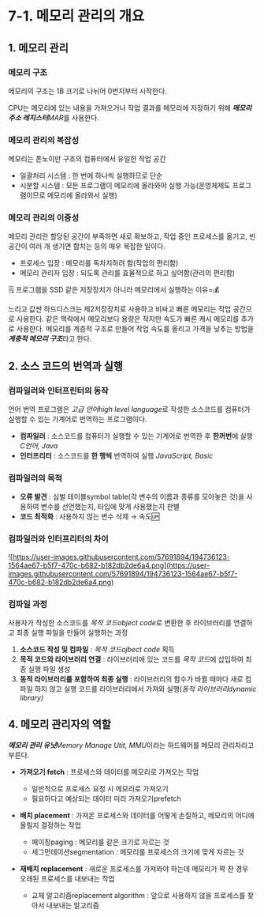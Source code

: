 # 7-1. 메모리 관리의 개요

## 1. 메모리 관리

### 메모리 구조

메모리의 구조는 1B 크기로 나뉘어 0번지부터 시작한다.

CPU는 메모리에 있는 내용을 가져오거나 작업 결과를 메모리에 저장하기 위해 ***메모리 주소 레지스터**MAR*를 사용한다.

### 메모리 관리의 복잡성

메모리는 폰노이만 구조의 컴퓨터에서 유일한 작업 공간

- 일괄처리 시스템 : 한 번에 하나씩 실행하므로 단순
- 시분할 시스템 : 모든 프로그램이 메모리에 올라와야 실행 가능(운영체제도 프로그램이므로 메모리에 올라와서 실행)

### 메모리 관리의 이중성

메모리 관리란 할당된 공간이 부족하면 새로 확보하고, 작업 중인 프로세스를 옮기고, 빈 공간이 여러 개 생기면 합치는 등의 매우 복잡한 일이다.

- 프로세스 입장 : 메모리를 독차지하려 함(작업의 편리함)
- 메모리 관리자 입장 : 되도록 관리를 효율적으로 하고 싶어함(관리의 편리함)

<aside>
🗒️ 프로그램을 SSD 같은 저장장치가 아니라 메모리에서 실행하는 이유=💰

느리고 값싼 하드디스크는 제2저장장치로 사용하고 비싸고 빠른 메모리는 작업 공간으로 사용한다. 같은 맥락에서 메모리보다 용량은 작지만 속도가 빠른 캐시 메모리를 추가로 사용한다.
메모리를 계층적 구조로 만들어 작업 속도를 올리고 가격을 낮추는 방법을 ***계층적 메모리 구조***라고 한다.

</aside>

## 2. 소스 코드의 번역과 실행

### 컴파일러와 인터프린터의 동작

언어 번역 프로그램은 *고급 언어high level language*로 작성한 소스코드를 컴퓨터가 실행할 수 있는 기계어로 번역하는 프로그램이다.

- **컴파일러** : 소스코드를 컴퓨터가 실행할 수 있는 기계어로 번역한 후 **한꺼번**에 실행 *C언어, Java*
- **인터프리터** : 소스코드를 **한 행씩** 번역하여 실행 *JavaScript, Basic*

### 컴파일러의 목적

- **오류 발견** : 심벌 테이블symbol table(각 변수의 이름과 종류를 모아놓은 것)을 사용하여 변수를 선언했는지, 타입에 맞게 사용했는지 판별
- **코드 최적화** : 사용하지 않는 변수 삭제 → 속도🆙

### 컴파일러와 인터프리터의 차이

![https://user-images.githubusercontent.com/57691894/194736123-1564ae67-b5f7-470c-b682-b182db2de6a4.png](https://user-images.githubusercontent.com/57691894/194736123-1564ae67-b5f7-470c-b682-b182db2de6a4.png)

### 컴파일 과정

사용자가 작성한 소스코드를 *목적 코드object code*로 변환한 후 라이브러리를 연결하고 최종 실행 파일을 만들어 실행하는 과정

1. **소스코드 작성 및 컴파일** : *목적 코드ojbect code* 획득
2. **목적 코드와 라이브러리 연결** : 라이브러리에 있는 코드를 *목적 코드*에 삽입하여 최종 실행 파일 생성
3. **동적 라이브러리를 포함하여 최종 실행** : 라이브러리의 함수가 바뀔 때마다 새로 컴파일 하지 않고 실행 코드를 라이브러리에서 가져와 실행(*동적 라이브러리dynamic library)*

## 4. 메모리 관리자의 역할

***메모리 관리 유닛**Memory Manage Utit, MMU*이라는 하드웨어를 메모리 관리자라고 부른다.

- **가져오기 fetch** : 프로세스와 데이터를 메모리로 가져오는 작업
    - 일반적으로 프로세스 요청 시 메모리로 가져오기
    - 필요하다고 예상되는 데이터 미리 가져오기prefetch

- **배치 placement** : 가져온 프로세스와 데이터를 어떻게 손질하고, 메모리의 어디에 올릴지 결정하는 작업
    - 페이징paging : 메모리를 같은 크기로 자르는 것
    - 세그먼테이션segmentation : 메모리를 프로세스의 크기에 맞게 자르는 것

- **재배치 replacement** : 새로운 프로세스를 가져와야 하는데 메모리가 꽉 찬 경우 오래된 프로세스를 내보내는 작업
    - 교체 알고리즘replacement algorithm : 앞으로 사용하지 않을 프로세스를 찾아서 내보내는 알고리즘
